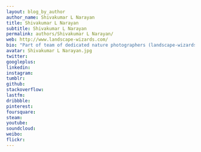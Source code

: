 ```yaml
---
layout: blog_by_author
author_name: Shivakumar L Narayan
title: Shivakumar L Narayan
subtitle: Shivakumar L Narayan
permalink: authors/Shivakumar L Narayan/
web: http://www.landscape-wizards.com/
bio: "Part of team of dedicated nature photographers (landscape-wizards) who specialize in making landscape images, in the hope of immortalizing some of the nature's best visuals."
avatar: Shivakumar L Narayan.jpg
twitter: 
googleplus:
linkedin:
instagram:
tumblr:
github:
stackoverflow:
lastfm:
dribbble:
pinterest:
foursquare:
steam:
youtube:
soundcloud:
weibo:
flickr:
---
```

